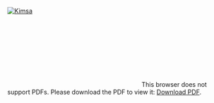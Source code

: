 [![Kimsa](https://assets.stackbit.com/badge/create-with-stackbit.svg)](https://www.facebook.com/EcoKimsa)

<object data="https://github.com/Crisben/kimsa/blob/master/Cat%C3%A1logo%20KIMSA%20-%20Nov.pdf" type="application/pdf" width="1100px" height="800px">
    <embed src="https://github.com/Crisben/kimsa/blob/master/Cat%C3%A1logo%20KIMSA%20-%20Nov.pdf">
        This browser does not support PDFs. Please download the PDF to view it: <a href="https://github.com/Crisben/kimsa/blob/master/Cat%C3%A1logo%20KIMSA%20-%20Nov.pdf">Download PDF</a>.</p>
    </embed>
</object>

